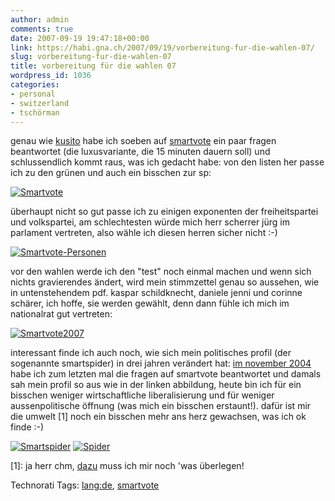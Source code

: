 ```yaml
---
author: admin
comments: true
date: 2007-09-19 19:47:18+00:00
link: https://habi.gna.ch/2007/09/19/vorbereitung-fur-die-wahlen-07/
slug: vorbereitung-fur-die-wahlen-07
title: vorbereitung für die wahlen 07
wordpress_id: 1036
categories:
- personal
- switzerland
- tschörman
---
```


genau wie [kusito](http://2xm.org/?p=225) habe ich soeben auf [smartvote](http://www.smartvote.ch) ein paar fragen beantwortet (die luxusvariante, die 15 minuten dauern soll) und schlussendlich kommt raus, was ich gedacht habe:
von den listen her passe ich zu den grünen und auch ein bisschen zur sp:


[![Smartvote](https://habi.gna.ch/wp-content/uploads/2007/09/smartvote-tm.jpg)](https://habi.gna.ch/wp-content/uploads/2007/09/smartvote.jpg)

überhaupt nicht so gut passe ich zu einigen exponenten der freiheitspartei und volkspartei, am schlechtesten würde mich herr scherrer jürg im parlament vertreten, also wähle ich diesen herren sicher nicht :-)


[![Smartvote-Personen](https://habi.gna.ch/wp-content/uploads/2007/09/smartvote-personen-tm.jpg)](https://habi.gna.ch/wp-content/uploads/2007/09/smartvote-personen.jpg)

vor den wahlen werde ich den "test" noch einmal machen und wenn sich nichts gravierendes ändert, wird mein stimmzettel genau so aussehen, wie in untenstehendem pdf. kaspar schildknecht, daniele jenni und corinne schärer, ich hoffe, sie werden gewählt, denn dann fühle ich mich im nationalrat gut vertreten:


[![Smartvote2007](https://habi.gna.ch/wp-content/uploads/2007/09/smartvote2007-tm.jpg)](https://habi.gna.ch/wp-content/uploads/2007/09/smartvote2007.pdf)

interessant finde ich auch noch, wie sich mein politisches profil (der sogenannte smartspider) in drei jahren verändert hat: [im november 2004](https://habi.gna.ch/2004/11/21/data-mining/) habe ich zum letzten mal die fragen auf smartvote beantwortet und damals sah mein profil so aus wie in der linken abbildung, heute bin ich für ein bisschen weniger wirtschaftliche liberalisierung und für weniger aussenpolitische öffnung (was mich ein bisschen erstaunt!). dafür ist mir die umwelt [1] noch ein bisschen mehr ans herz gewachsen, was ich ok finde :-)


[![Smartspider](https://habi.gna.ch/wp-content/uploads/2007/09/smartspider-tm.jpg)](https://habi.gna.ch/wp-content/uploads/2007/09/smartspider.jpg) [![Spider](https://habi.gna.ch/wp-content/uploads/2007/09/spider-tm.jpg)](https://habi.gna.ch/wp-content/uploads/2007/09/spider.jpg)

[1]: ja herr chm, [dazu](http://bloxxs.ch/?p=974) muss ich mir noch 'was überlegen!



Technorati Tags: [lang:de](http://www.technorati.com/tag/lang:de), [smartvote](http://www.technorati.com/tag/smartvote)
